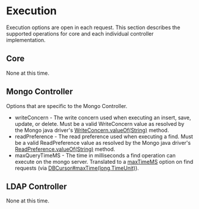 # Execution
Execution options are open in each request.  This section describes the supported operations for core and each individual controller implementation.

## Core
None at this time.

## Mongo Controller
Options that are specific to the Mongo Controller.

* writeConcern - The write concern used when executing an insert, save, update, or delete.  Must be a valid WriteConcern value as resolved by the Mongo java driver's [WriteConcern.valueOf(String)](http://api.mongodb.org/java/current/com/mongodb/WriteConcern.html#valueOf-java.lang.String-) method.
* readPreference - The read preference used when executing a find.  Must be a valid ReadPreference value as resolved by the Mongo java driver's [ReadPreference.valueOf(String)](http://api.mongodb.org/java/current/com/mongodb/ReadPreference.html#valueOf-java.lang.String-) method.
* maxQueryTimeMS - The time in milliseconds a find operation can execute on the mongo server.  Translated to a [maxTimeMS](https://docs.mongodb.org/manual/reference/method/cursor.maxTimeMS/#cursor.maxTimeMS) option on find requests (via [DBCursor#maxTime(long,TimeUnit)](http://api.mongodb.org/java/current/com/mongodb/DBCursor.html#maxTime-long-java.util.concurrent.TimeUnit-)).

## LDAP Controller
None at this time.
